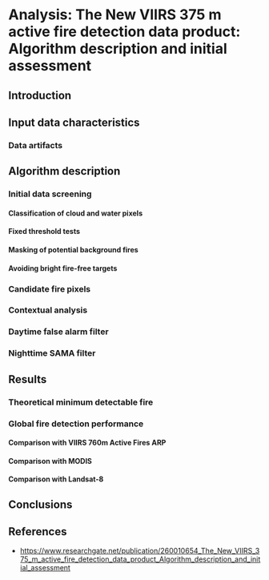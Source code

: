 # Analysis: The New VIIRS 375 m active fire detection data product: Algorithm description and initial assessment

## Introduction 

## Input data characteristics

### Data artifacts

## Algorithm description

### Initial data screening

#### Classification of cloud and water pixels
#### Fixed threshold tests
#### Masking of potential background fires
#### Avoiding bright fire-free targets

### Candidate fire pixels

### Contextual analysis

### Daytime false alarm filter

### Nighttime SAMA filter

## Results

### Theoretical minimum detectable fire
### Global fire detection performance

#### Comparison with VIIRS 760m Active Fires ARP
#### Comparison with MODIS
#### Comparison with Landsat-8

## Conclusions

## References

- https://www.researchgate.net/publication/260010654_The_New_VIIRS_375_m_active_fire_detection_data_product_Algorithm_description_and_initial_assessment
